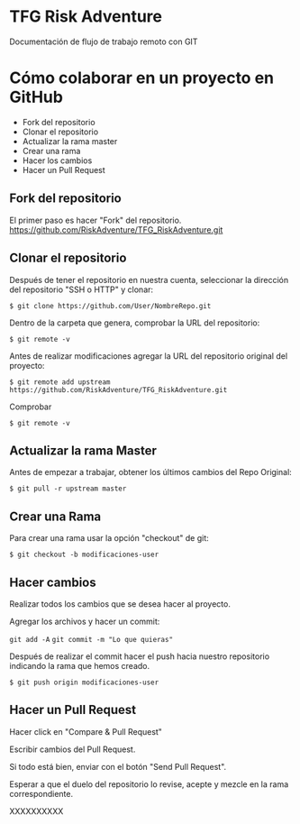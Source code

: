 # TFG Risk Adventure

Documentación de flujo de trabajo remoto con GIT 

# Cómo colaborar en un proyecto en GitHub

*   Fork del repositorio
*   Clonar el repositorio
*   Actualizar la rama master
*   Crear una rama
*   Hacer los cambios
*   Hacer un Pull Request

## Fork del repositorio

El primer paso es hacer "Fork" del repositorio. https://github.com/RiskAdventure/TFG_RiskAdventure.git

## Clonar el repositorio

Después de tener el repositorio en nuestra cuenta, seleccionar la dirección del repositorio "SSH o HTTP" y clonar:

`$ git clone https://github.com/User/NombreRepo.git`

Dentro de la carpeta que genera, comprobar la URL del repositorio:

`$ git remote -v`

Antes de realizar modificaciones agregar la URL del repositorio original del proyecto:

`$ git remote add upstream https://github.com/RiskAdventure/TFG_RiskAdventure.git`

Comprobar

`$ git remote -v`

## Actualizar la rama Master

Antes de empezar a trabajar, obtener los últimos cambios del Repo Original:

`$ git pull -r upstream master`

## Crear una Rama

Para crear una rama usar la opción "checkout" de git:

`$ git checkout -b modificaciones-user`

## Hacer cambios

Realizar todos los cambios que se desea hacer al proyecto.

Agregar los archivos y hacer un commit:

`git add -A`
`git commit -m "Lo que quieras"`

Después de realizar el commit hacer el push hacia nuestro repositorio indicando la rama que hemos creado.

`$ git push origin modificaciones-user`

## Hacer un Pull Request

Hacer click en "Compare & Pull Request"

Escribir cambios del Pull Request.

Si todo está bien, enviar con el botón "Send Pull Request".

Esperar a que el duelo del repositorio lo revise, acepte y mezcle en la rama correspondiente.



XXXXXXXXXX


